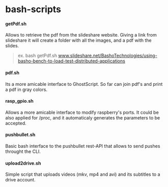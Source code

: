 bash-scripts
============


<h4> getPdf.sh </h4>

Allows to retrieve the pdf from the slideshare website. Giving a link from slideshare it will create a folder with all the images, and a pdf with the slides.

> ex. bash getPdf.sh www.slideshare.net/BashoTechnologies/using-basho-bench-to-load-test-distributed-applications

<h4> pdf.sh </h4>

Its a more amicable interface to GhostScript. So far can join pdf's and print a pdf in gray colors.

<h4> rasp_gpio.sh </h4>

Allows a more amicable interface to modify raspberry's ports. It could be also applied for /proc, and it automaticaly generates the parameters to be accepted.

<h4> pushbullet.sh </h4>

Basic bash interface to the pushbullet rest-API that allows to send pushes throught the CLI.


<h4> upload2drive.sh </h4>

Simple script that uploads videos (mkv, mp4 and avi) and its subtitles to a drive account.
